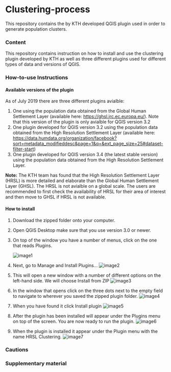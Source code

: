 # Clustering-process

This repository contains the by KTH developed QGIS plugin used in order to generate population clusters.   

### Content

This repository contains instruction on how to install and use the clustering plugin developed by KTH as well as three different plugins used for different types of data and versions of QGIS.


### How-to-use Instructions 

#### Available versions of the plugin
As of July 2019 there are three different plugins avialble:

  1. One using the population data obtained from the Global Human Settlement Layer (available here: https://ghsl.jrc.ec.europa.eu/). Note that this version of the plugin is only avialble for QGIS version 3.2
  2. One plugin developed for QGIS version 3.2 using the population data obtained from the High Resolution Settlement Layer (available here: https://data.humdata.org/organization/facebook?sort=metadata_modifieddesc&page=1&q=&ext_page_size=25#dataset-filter-start)
  3. One plugin developed for QGIS version 3.4 (the latest stable version) using the population data obtained from the High Resolution Settlement Layer.

**Note:** The KTH team has found that the High Resolution Settlement Layer (HRSL) is more detailed and elaborate than the Global Human Settlement Layer (GHSL). The HRSL is not avialble on a global scale. The users are recommended to first check the availability of HRSL for their area of interest and then move to GHSL if HRSL is not available. 

#### How to install
1.	Download the zipped folder onto your computer.
2.	Open QGIS Desktop make sure that you use version 3.0 or newer. 
3.	On top of the window you have a number of menus, click on the one that reads Plugins.

	![image1](https://github.com/babakkhavari/Clustering-process/tree/master/assets/installation/img/image1.jpg)

4.	Next, go to Manage and Install Plugins… 
	![image2](/assets/installation/image2.jpg)


5.	This will open a new window with a number of different options on the left-hand side. We will choose Install from ZIP
 	![image3](/assets/installation/image3.png)


6.	In the window that opens click on the three dots next to the empty field to navigate to wherever you saved the zipped plugin folder.
	![image4](/assets/installation/image4.png)

7.	When you have found it click Install plugin
 	![image5](/assets/installation/image5.png)

8.	After the plugin has been installed will appear under the Plugins menu on top of the screen. You are now ready to run the plugin.
	![image6](/assets/installation/image6.png)

8.	When the plugin is installed it appear under the Plugin menu with the name HRSL Clustering.
	![image7](/assets/installation/image7.png)
 


### Cautions



### Supplementary material

